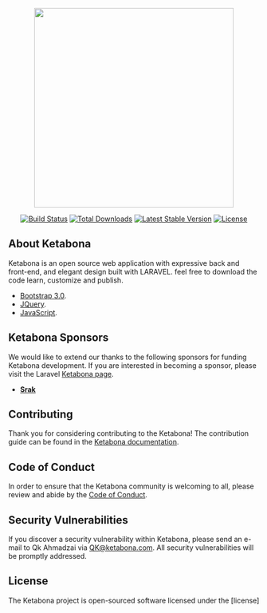 <p align="center"><img src="https://ketabona.com/wp-content/uploads/2020/05/logo_rectt.png" width="400"></p>

<p align="center">
<a href="#"><img src="https://travis-ci.org/laravel/framework.svg" alt="Build Status"></a>
<a href="#"><img src="https://poser.pugx.org/laravel/framework/d/total.svg" alt="Total Downloads"></a>
<a href=""><img src="https://poser.pugx.org/laravel/framework/v/stable.svg" alt="Latest Stable Version"></a>
<a href=""><img src="https://poser.pugx.org/laravel/framework/license.svg" alt="License"></a>
</p>

## About Ketabona

Ketabona is an open source web application with expressive back and front-end, and elegant design built with LARAVEL. feel free to download the code learn, customize and publish.

- [Bootstrap 3.0](https://getbootstrap.com/).
- [JQuery](https://jquery.com/).
- [JavaScript](https://javascript.com/).

## Ketabona Sponsors

We would like to extend our thanks to the following sponsors for funding Ketabona development. If you are interested in becoming a sponsor, please visit the Laravel [Ketabona page](https://Ketabona.com/).

- **[Srak](https://srak.org/)**


## Contributing

Thank you for considering contributing to the Ketabona! The contribution guide can be found in the [Ketabona documentation](https://Ketabona.com/docs/contributions).

## Code of Conduct

In order to ensure that the Ketabona community is welcoming to all, please review and abide by the [Code of Conduct](https://Ketabona.com/docs/contributions#code-of-conduct).

## Security Vulnerabilities

If you discover a security vulnerability within Ketabona, please send an e-mail to Qk Ahmadzai  via [QK@ketabona.com](mailto:qk@ketabona.com). All security vulnerabilities will be promptly addressed.

## License

The Ketabona project is open-sourced software licensed under the [license]
